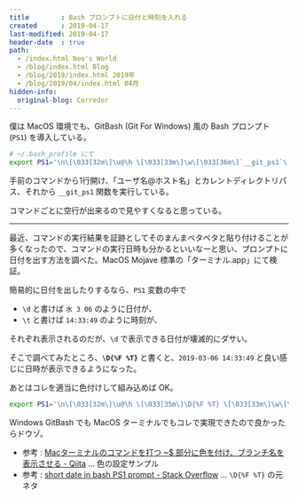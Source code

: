 ```yaml
---
title        : Bash プロンプトに日付と時刻を入れる
created      : 2019-04-17
last-modified: 2019-04-17
header-date  : true
path:
  - /index.html Neo's World
  - /blog/index.html Blog
  - /blog/2019/index.html 2019年
  - /blog/2019/04/index.html 04月
hidden-info:
  original-blog: Corredor
---
```


僕は MacOS 環境でも、GitBash (Git For Windows) 風の Bash プロンプト (`PS1`) を導入している。

```bash
# ~/.bash_profile にて
export PS1='\n\[\033[32m\]\u@\h \[\033[33m\]\w\[\033[36m\]`__git_ps1`\[\033[0m\]\n$ '
```

手前のコマンドから1行開け、「ユーザ名@ホスト名」とカレントディレクトリパス、それから `__git_ps1` 関数を実行している。

コマンドごとに空行が出来るので見やすくなると思っている。

---

最近、コマンドの実行結果を証跡としてそのまんまペタペタと貼り付けることが多くなったので、コマンドの実行日時も分かるといいなーと思い、プロンプトに日付を出す方法を調べた。MacOS Mojave 標準の「ターミナル.app」にて検証。

簡易的に日付を出したりするなら、`PS1` 変数の中で

- `\d` と書けば `水 3 06` のように日付が、
- `\t` と書けば `14:33:49` のように時刻が、

それぞれ表示されるのだが、`\d` で表示できる日付が壊滅的にダサい。

そこで調べてみたところ、**`\D{%F %T}`** と書くと、`2019-03-06 14:33:49` と良い感じに日時が表示できるようになった。

あとはコレを適当に色付けして組み込めば OK。

```bash
export PS1='\n\[\033[32m\]\u@\h \[\033[35m\]\D{%F %T} \[\033[33m\]\w\[\033[36m\]`__git_ps1`\[\033[0m\]\n$ '
```

Windows GitBash でも MacOS ターミナルでもコレで実現できたので良かったらドウゾ。

- 参考 : [Macターミナルのコマンドを打つ ~$ 部分に色を付け、ブランチ名を表示させる - Qiita](https://qiita.com/yoshimikeisui/items/bab25b471902669d00dc) … 色の設定サンプル
- 参考 : [short date in bash PS1 prompt - Stack Overflow](https://stackoverflow.com/a/26206166) … `\D{%F %T}` の元ネタ
